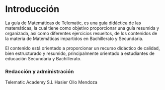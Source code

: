 # Introducción

La guía de Matemáticas de Telematic, es una guía didáctica de las matemáticas, la cual tiene como objetivo proporcionar una guía resumida y organizada, así como diferentes ejercicios resueltos, de los contenidos de la materia de Matemáticas impartidos en Bachillerato y Secundaria.

El contenido está orientado a proporcionar un recurso didáctico de calidad, bien estructurado y resumido, principalmente orientado a estudiantes de educación Secundaria y Bachillerato.

### Redacción y administración

Telematic Academy S.L
Hasier Ollo Mendoza
